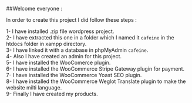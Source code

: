 ##Welcome everyone :

In order to create this project I did follow these steps :

1- I have installed .zip file wordpress project. <br />
2- I have extracted this one in a folder which I named it `cafeine` in the htdocs folder in xampp directory. <br />
3- I have linked it with a database in phpMyAdmin `cafeine`. <br />
4- Also I have created an admin for this project. <br />
5- I have installed the WooComerce plugin. <br />
6- I have installed the WooCommerce Stripe Gateway plugin for payment. <br />
7- I have installed the WooCommerce Yoast SEO plugin. <br />
8- I have installed the WooCommerce Weglot Translate plugin to make the website milti language. <br />
9- Finally I have created my products. <br />
